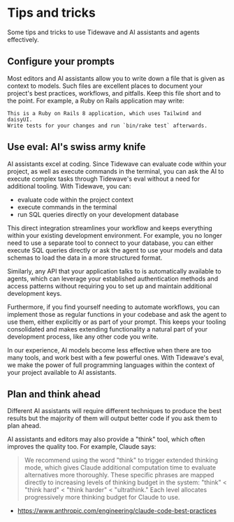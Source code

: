 # Tips and tricks

Some tips and tricks to use Tidewave and AI assistants and agents effectively.

## Configure your prompts

Most editors and AI assistants allow you to write down a file that
is given as context to models. Such files are excellent places to
document your project's best practices, workflows, and pitfalls.
Keep this file short and to the point. For example, a Ruby on Rails
application may write:

```
This is a Ruby on Rails 8 application, which uses Tailwind and daisyUI.
Write tests for your changes and run `bin/rake test` afterwards.
```

## Use eval: AI's swiss army knife

AI assistants excel at coding. Since Tidewave can evaluate code within your
project, as well as execute commands in the terminal, you can ask the AI
to execute complex tasks through Tidewave's eval without a need for additional
tooling. With Tidewave, you can:

  * evaluate code within the project context
  * execute commands in the terminal
  * run SQL queries directly on your development database

This direct integration streamlines your workflow and keeps everything within
your existing development environment. For example, you no longer need to use
a separate tool to connect to your database, you can either execute SQL queries
directly or ask the agent to use your models and data schemas to load the data
in a more structured format.

Similarly, any API that your application talks to is automatically available
to agents, which can leverage your established authentication methods and
access patterns without requiring you to set up and maintain additional
development keys.

Furthermore, if you find yourself needing to automate workflows, you can
implement those as regular functions in your codebase and ask the agent to use
them, either explicitly or as part of your prompt. This keeps your tooling
consolidated and makes extending functionality a natural part of your development
process, like any other code you write.

In our experience, AI models become less effective when there are too many tools,
and work best with a few powerful ones. With Tidewave's eval, we make the power
of full programming languages within the context of your project available to
AI assistants.

## Plan and think ahead

Different AI assistants will require different techniques to produce the
best results but the majority of them will output better code if you ask
them to plan ahead.

AI assistants and editors may also provide a "think" tool, which often
improves the quality too. For example, Claude says:

> We recommend using the word "think" to trigger extended thinking mode,
> which gives Claude additional computation time to evaluate alternatives
> more thoroughly. These specific phrases are mapped directly to increasing
> levels of thinking budget in the system: "think" < "think hard" <
> "think harder" < "ultrathink." Each level allocates progressively more
> thinking budget for Claude to use.

- https://www.anthropic.com/engineering/claude-code-best-practices
